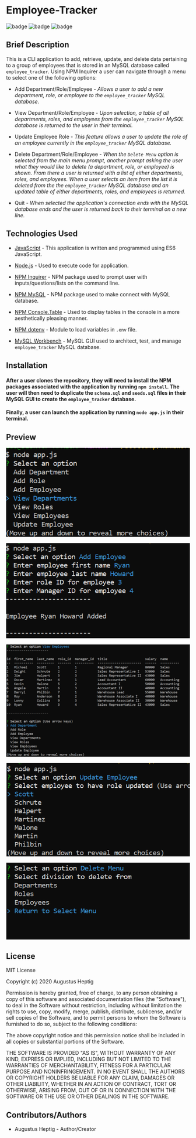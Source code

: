 # Employee-Tracker

![badge](https://img.shields.io/badge/license-MIT-blue.svg) ![badge](https://img.shields.io/badge/JavaScript-100%25-yellow) ![badge](https://img.shields.io/github/repo-size/gheptig/employee-tracker)

## Brief Description

This is a CLI application to add, retrieve, update, and delete data pertaining to a group of employees that is stored in an MySQL database called `employee_tracker`. Using NPM Inquirer a user can navigate through a menu to select one of the following options:

- Add Department/Role/Employee - _Allows a user to add a new department, role, or employee to the `employee_tracker` MySQL database._

- View Department/Role/Employee - _Upon selection, a table of all departments, roles, and employees from the `employee_tracker` MySQL database is returned to the user in their terminal._

- Update Employee Role - _This feature allows a user to update the role of an employee currently in the `employee_tracker` MySQL database._

- Delete Department/Role/Employee - _When the `Delete Menu` option is selected from the main menu prompt, another prompt asking the user what they would like to delete (a department, role, or employee) is shown. From there a user is returned with a list of either departments, roles, and employees. When a user selects an item from the list it is deleted from the the `employee_tracker` MySQL database and an updated table of either departments, roles, and employees is returned._

- Quit - _When selected the application's connection ends with the MySQL database ends and the user is returned back to their terminal on a new line._

## Technologies Used

- [JavaScript](https://developer.mozilla.org/en-US/docs/Web/JavaScript) - This application is written and programmed using ES6 JavaScript.

- [Node.js](https://nodejs.org/en/about/) - Used to execute code for application.

- [NPM Inquirer](https://www.npmjs.com/package/inquirer) - NPM package used to prompt user with inputs/questions/lists on the command line.

- [NPM MySQL](https://www.npmjs.com/package/MySQL) - NPM package used to make connect with MySQL database.

- [NPM Console.Table](https://www.npmjs.com/search?q=console.table) - Used to display tables in the console in a more aesthetically pleasing manner.

- [NPM dotenv](https://www.npmjs.com/package/dotenv) - Module to load variables in `.env` file.

- [MySQL Workbench](https://www.mysql.com/products/workbench/) - MySQL GUI used to architect, test, and manage `employee_tracker` MySQL database.

## Installation

#### After a user clones the repository, they will need to install the NPM packages associated with the application by running `npm install`. The user will then need to duplicate the `schema.sql` and `seeds.sql` files in their MySQL GUI to create the `employee_tracker` database.

#### Finally, a user can launch the application by running `node app.js` in their terminal.

## Preview

![Screenshot of ET](img/screenshot_1.PNG)

![Screenshot of ET](img/screenshot_2.PNG)

![Screenshot of ET](img/screenshot_3.PNG)

![Screenshot of ET](img/screenshot_4.PNG)

![Screenshot of ET](img/screenshot_5.PNG)

## License

MIT License

Copyright (c) 2020 Augustus Heptig

Permission is hereby granted, free of charge, to any person obtaining a copy
of this software and associated documentation files (the "Software"), to deal
in the Software without restriction, including without limitation the rights
to use, copy, modify, merge, publish, distribute, sublicense, and/or sell
copies of the Software, and to permit persons to whom the Software is
furnished to do so, subject to the following conditions:

The above copyright notice and this permission notice shall be included in all
copies or substantial portions of the Software.

THE SOFTWARE IS PROVIDED "AS IS", WITHOUT WARRANTY OF ANY KIND, EXPRESS OR
IMPLIED, INCLUDING BUT NOT LIMITED TO THE WARRANTIES OF MERCHANTABILITY,
FITNESS FOR A PARTICULAR PURPOSE AND NONINFRINGEMENT. IN NO EVENT SHALL THE
AUTHORS OR COPYRIGHT HOLDERS BE LIABLE FOR ANY CLAIM, DAMAGES OR OTHER
LIABILITY, WHETHER IN AN ACTION OF CONTRACT, TORT OR OTHERWISE, ARISING FROM,
OUT OF OR IN CONNECTION WITH THE SOFTWARE OR THE USE OR OTHER DEALINGS IN THE
SOFTWARE.

## Contributors/Authors

- Augustus Heptig - Author/Creator
